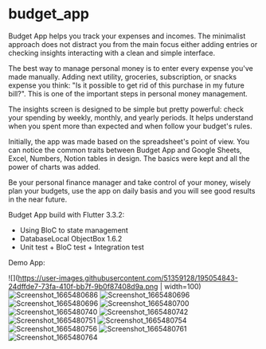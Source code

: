 # budget_app

Budget App helps you track your expenses and incomes. The minimalist approach does not distract you from the main focus either adding entries or checking insights interacting with a clean and simple interface.

The best way to manage personal money is to enter every expense you've made manually. Adding next utility, groceries, subscription, or snacks expense you think: "Is it possible to get rid of this purchase in my future bill?". This is one of the important steps in personal money management.

The insights screen is designed to be simple but pretty powerful: check your spending by weekly, monthly, and yearly periods. It helps understand when you spent more than expected and when follow your budget's rules.

Initially, the app was made based on the spreadsheet's point of view. You can notice the common traits between Budget App and Google Sheets, Excel, Numbers, Notion tables in design. The basics were kept and all the power of charts was added.

Be your personal finance manager and take control of your money, wisely plan your budgets, use the app on daily basis and you will see good results in the near future.

Budget App build with Flutter 3.3.2:
  - Using BloC to state management
  - DatabaseLocal ObjectBox 1.6.2
  - Unit test + BloC test + Integration test
  
Demo App:

![](https://user-images.githubusercontent.com/51359128/195054843-24dffde7-73fa-410f-bb7f-9b0f87408d9a.png | width=100)
![Screenshot_1665480686](https://user-images.githubusercontent.com/51359128/195054856-cde45a33-1b43-4325-999f-0a46e98bf283.png)
![Screenshot_1665480696](https://user-images.githubusercontent.com/51359128/195054868-c620168b-89e5-464c-a26d-7cde9cfa5328.png)
![Screenshot_1665480696](https://user-images.githubusercontent.com/51359128/195054902-690afee6-5079-46ab-bafc-8fdefaac29a8.png)
![Screenshot_1665480700](https://user-images.githubusercontent.com/51359128/195054927-942eaba3-def1-465a-a1ed-76be4011b274.png)
![Screenshot_1665480740](https://user-images.githubusercontent.com/51359128/195054939-d2d2e897-2c73-4f21-a0cb-33c87a1efd55.png)
![Screenshot_1665480742](https://user-images.githubusercontent.com/51359128/195054956-97d241dd-d536-490a-82ed-cd86148f3407.png)
![Screenshot_1665480751](https://user-images.githubusercontent.com/51359128/195054966-ddf69153-9072-4b79-9463-65bda320a8a9.png)
![Screenshot_1665480754](https://user-images.githubusercontent.com/51359128/195054973-47246323-bfe7-4641-b5a0-485b909fde0c.png)
![Screenshot_1665480756](https://user-images.githubusercontent.com/51359128/195054987-ec59ba70-0506-45da-a3d9-a1a9c9ebec0d.png)
![Screenshot_1665480761](https://user-images.githubusercontent.com/51359128/195055004-4df45eb8-3b68-4180-85c3-486ed8beeafb.png)
![Screenshot_1665480764](https://user-images.githubusercontent.com/51359128/195055018-5c6ecca0-747a-4b02-88e5-bdf569d157a6.png)
